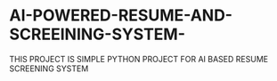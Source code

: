 # AI-POWERED-RESUME-AND-SCREEINING-SYSTEM-
THIS PROJECT IS SIMPLE PYTHON PROJECT FOR AI BASED RESUME SCREENING SYSTEM
